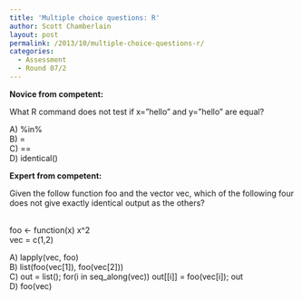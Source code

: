 ```yaml
---
title: 'Multiple choice questions: R'
author: Scott Chamberlain
layout: post
permalink: /2013/10/multiple-choice-questions-r/
categories:
  - Assessment
  - Round 07/2
---
```

**Novice from competent:**

What R command does not test if x=&#8221;hello&#8221; and y=&#8221;hello&#8221; are equal?

A) %in%  
B) =  
C) ==  
D) identical()

**Expert from competent:**

Given the follow function foo and the vector vec, which of the following four does not give exactly identical output as the others?

&nbsp;  
foo <- function(x) x^2  
vec = c(1,2)

A) lapply(vec, foo)  
B) list(foo(vec[1]), foo(vec[2]))  
C) out = list(); for(i in seq_along(vec)) out[[i]] = foo(vec[i]); out  
D) foo(vec)